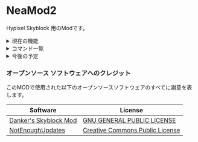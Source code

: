 # NeaMod2
Hypixel Skyblock 用のModです。


<details>
<summary>現在の機能</summary>

### 現在の機能
- From ~~~ Boop!自動返信 (メッセージでも反応するバグ有)
- チャット左端に投稿時間表示 (色がつかないバグ有)
- FelsのESP (星付きmob、SA、FAなど追加予定)

</details>

<details>
<summary>コマンド一覧</summary>

### コマンド一覧
- /neamod2 - このModのGUIを開きます
- /dnesp - ダンジョンESPのon、off切り替え
- /msgtimer - チャット左端の投稿時間表示のon、off切り替え
</details>

<details>
<summary>今後の予定</summary>

### 今後の予定
- Boopの判定変更
- ダンジョン系ESPの追加
- コマンドの追加、動作の最適化など
</details>

### オープンソース ソフトウェアへのクレジット
このMODで使用された以下のオープンソースソフトウェアのすべてに謝意を表します。

| Software                                                           | License                                                                                              |
|--------------------------------------------------------------------|------------------------------------------------------------------------------------------------------|
| [Danker's Skyblock Mod](https://github.com/bowser0000/SkyblockMod) | [GNU GENERAL PUBLIC LICENSE](https://github.com/bowser0000/SkyblockMod/blob/master/COPYING)          |
| [NotEnoughUpdates](https://github.com/Moulberry/NotEnoughUpdates/) | [Creative Commons Public License](https://github.com/Moulberry/NotEnoughUpdates/blob/master/LICENSE) |